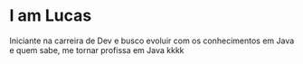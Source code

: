 # I am Lucas

Iniciante na carreira de Dev e busco evoluir com os conhecimentos em Java e quem sabe, me tornar profissa em Java kkkk